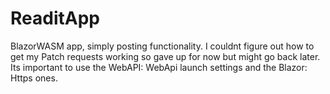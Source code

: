 # ReaditApp

BlazorWASM app, simply posting functionality. I couldnt figure out how to get my Patch requests working so gave up for now but might go back later.
Its important to use the WebAPI: WebApi launch settings and the Blazor: Https ones.
